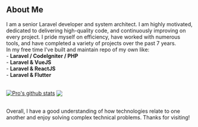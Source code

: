 
<h2>About Me</h2>
<p>I am a senior Laravel developer and system architect. I am highly motivated, dedicated to delivering high-quality code, and continuously improving on every project. 
I pride myself on efficiency, have worked with numerous tools, and have completed a variety of projects over the past 7 years.<br>
In my free time I've built and maintain repo of my own like:<br>
- <strong>Laravel / CodeIgniter / PHP </strong><br>
- <strong>Laravel & VueJS</strong><br>
- <strong>Laravel & ReactJS</strong><br>
- <strong>Laravel & Flutter</strong></p><br>
<a href="https://github.com/laravel-coder?tab=repositories">
<img align="center" src="https://github-readme-stats.vercel.app/api?username=laravel-coder&show_icons=true&include_all_commits=true&theme=material-palenight" alt="Pro's github stats" /></a>
<a href="https://github.com/laravel-coder?tab=repositories">
  <!-- Change the `github-readme-stats.vercel.app` to `github-readme-stats.vercel.app`  -->
<img align="center" src="https://github-readme-stats.vercel.app/api/top-langs/?username=laravel-coder&show_icons=true&include_all_commits=true&theme=material-palenight" />
</a><br><br>
<p>Overall, I have a good understanding of how technologies relate to one another and enjoy solving complex technical problems.
Thanks for visiting!</p>
